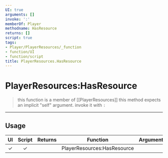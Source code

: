 ```yaml
---
UI: true
arguments: []
invoke: ':'
memberOf: Player
methodname: HasResource
returns: []
script: true
tags:
- Player/PlayerResources/_function
- function/UI
- function/script
title: PlayerResources.HasResource
---
```

# PlayerResources:HasResource
> this function is a member of [[PlayerResources]]
> this method expects an implicit "self" argument. invoke it with `:`
-----
## Usage
|  UI | Script | Returns | Function | Arguments |
|:---:|:------:|-------:|:--------:|:---------|
|✓|✓||PlayerResources:HasResource||
